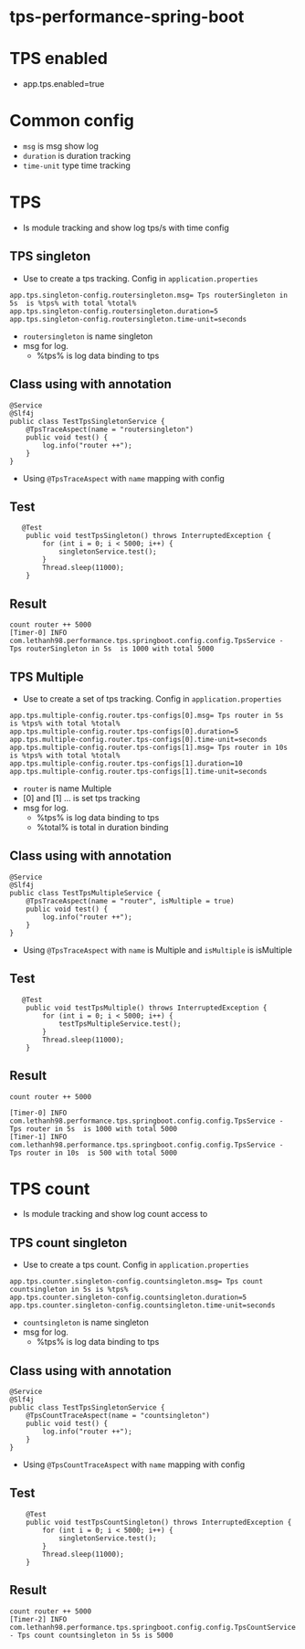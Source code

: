 # tps-performance-spring-boot
# TPS enabled
 - app.tps.enabled=true
# Common config
- `msg` is msg show log
- `duration` is duration tracking
- `time-unit` type time tracking
# TPS
- Is module tracking and show log tps/s with time config
## TPS singleton
- Use to create a tps tracking. Config in `application.properties`
```
app.tps.singleton-config.routersingleton.msg= Tps routerSingleton in 5s  is %tps% with total %total%
app.tps.singleton-config.routersingleton.duration=5
app.tps.singleton-config.routersingleton.time-unit=seconds
```
- `routersingleton` is name singleton
- msg for log.
  - %tps% is log data binding to tps
## Class using with annotation

```
@Service
@Slf4j
public class TestTpsSingletonService {
    @TpsTraceAspect(name = "routersingleton")
    public void test() {
        log.info("router ++");
    }
}
```
- Using `@TpsTraceAspect` with ``name`` mapping with config
## Test
```
   @Test
    public void testTpsSingleton() throws InterruptedException {
        for (int i = 0; i < 5000; i++) {
            singletonService.test();
        }
        Thread.sleep(11000);
    }
```

## Result
```
count router ++ 5000
[Timer-0] INFO com.lethanh98.performance.tps.springboot.config.config.TpsService - Tps routerSingleton in 5s  is 1000 with total 5000
```

## TPS Multiple
- Use to create a set of tps tracking. Config in `application.properties`
```
app.tps.multiple-config.router.tps-configs[0].msg= Tps router in 5s  is %tps% with total %total%
app.tps.multiple-config.router.tps-configs[0].duration=5
app.tps.multiple-config.router.tps-configs[0].time-unit=seconds
app.tps.multiple-config.router.tps-configs[1].msg= Tps router in 10s  is %tps% with total %total%
app.tps.multiple-config.router.tps-configs[1].duration=10
app.tps.multiple-config.router.tps-configs[1].time-unit=seconds
```
- `router` is name Multiple
- [0] and [1] ... is set tps tracking
- msg for log. 
    - %tps% is log data binding to tps
    - %total% is total in duration  binding
## Class using with annotation
```
@Service
@Slf4j
public class TestTpsMultipleService {
    @TpsTraceAspect(name = "router", isMultiple = true)
    public void test() {
        log.info("router ++");
    }
}
```
- Using `@TpsTraceAspect` with ``name`` is Multiple and `isMultiple` is isMultiple
## Test

```
   @Test
    public void testTpsMultiple() throws InterruptedException {
        for (int i = 0; i < 5000; i++) {
            testTpsMultipleService.test();
        }
        Thread.sleep(11000);
    }
```

## Result
```
count router ++ 5000

[Timer-0] INFO com.lethanh98.performance.tps.springboot.config.config.TpsService - Tps router in 5s  is 1000 with total 5000
[Timer-1] INFO com.lethanh98.performance.tps.springboot.config.config.TpsService - Tps router in 10s  is 500 with total 5000
```
# TPS count
- Is module tracking and show log count access to

## TPS count singleton
- Use to create a tps count. Config in `application.properties`
```
app.tps.counter.singleton-config.countsingleton.msg= Tps count countsingleton in 5s is %tps%
app.tps.counter.singleton-config.countsingleton.duration=5
app.tps.counter.singleton-config.countsingleton.time-unit=seconds
```
- `countsingleton` is name singleton
- msg for log.
  - %tps% is log data binding to tps
## Class using with annotation

```
@Service
@Slf4j
public class TestTpsSingletonService {
    @TpsCountTraceAspect(name = "countsingleton")
    public void test() {
        log.info("router ++");
    }
}
```
- Using `@TpsCountTraceAspect` with ``name`` mapping with config
## Test
```
    @Test
    public void testTpsCountSingleton() throws InterruptedException {
        for (int i = 0; i < 5000; i++) {
            singletonService.test();
        }
        Thread.sleep(11000);
    }
```

## Result
```
count router ++ 5000
[Timer-2] INFO com.lethanh98.performance.tps.springboot.config.config.TpsCountService - Tps count countsingleton in 5s is 5000
```

